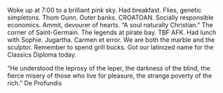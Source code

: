 Woke up at 7:00 to a brilliant pink sky. Had breakfast. Flies, genetic simpletons. Thom Gunn. Outer banks. CROATOAN. Socially responsible economics. Ammit, devourer of hearts. “A soul naturally Christian.” The corner of Saint-Germain. The legends at pirate bay. TBF AFK. Had lunch with Sophie. Jugartha. Carmen et error. We are both the marble and the sculptor. Remember to spend grill bucks. Got our latinized name for the Classics Diploma today.

“He understood the leprosy of the leper, the darkness of the blind, the fierce misery of those who live for pleasure, the strange poverty of the rich.” De Profundis